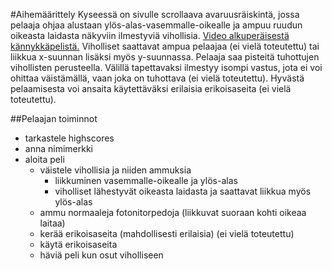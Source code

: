 #Aihemäärittely
Kyseessä on sivulle scrollaava avaruusräiskintä, jossa pelaaja ohjaa alustaan ylös-alas-vasemmalle-oikealle ja ampuu ruudun oikeasta laidasta näkyviin ilmestyviä vihollisia. [Video alkuperäisestä kännykkäpelistä.](https://www.youtube.com/watch?v=Ol9TsSs-9ok) Viholliset saattavat ampua pelaajaa (ei vielä toteutettu) tai liikkua x-suunnan lisäksi myös y-suunnassa. Pelaaja saa pisteitä tuhottujen vihollisten perusteella. Välillä tapettavaksi ilmestyy isompi vastus, jota ei voi ohittaa väistämällä, vaan joka on tuhottava (ei vielä toteutettu). Hyvästä pelaamisesta voi ansaita käytettäväksi erilaisia erikoisaseita (ei vielä toteutettu).

##Pelaajan toiminnot
- tarkastele highscores
- anna nimimerkki
- aloita peli
  - väistele vihollisia ja niiden ammuksia
    - liikkuminen vasemmalle-oikealle ja ylös-alas
    - viholliset lähestyvät oikeasta laidasta ja saattavat liikkua myös ylös-alas
  - ammu normaaleja fotonitorpedoja (liikkuvat suoraan kohti oikeaa laitaa)
  - kerää erikoisaseita (mahdollisesti erilaisia) (ei vielä toteutettu)
  - käytä erikoisaseita
  - häviä peli kun osut viholliseen
